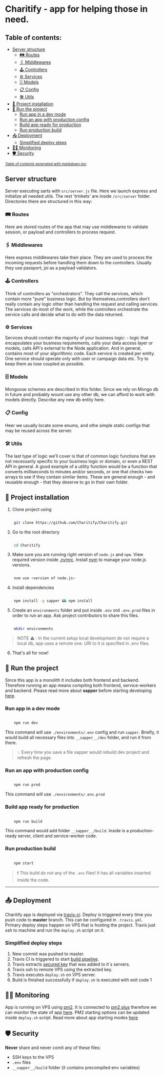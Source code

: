 
# Charitify - app for helping those in need.

## Table of contents:

- [Server structure](#server-structure)
  * [🛤 Routes](#---routes)
  * [🖇 Middlewares](#---middlewares)
  * [🕹️ Controllers](#----controllers)
  * [⚙️ Services](#---services)
  * [🗄️ Models](#----models)
  * [📋 Config](#---config)
  * [🛠 Utils](#---utils)
- [🧰 Project installation](#-🧰-project-installation)
- [🏃 Run the project](#-🏃-run-the-project)
  * [Run app in a dev mode](#run-app-in-a-dev-mode)
  * [Run an app with production config](#run-an-app-with-production-config-)
  * [Build app ready for production](#build-app-ready-for-production)
  * [Run production build](#run-production-build)
- [📤 Deployment](#-📤-deployment)
  * [Simplified deploy steps](#simplified-deploy-steps)
- [👨‍💻 Monitoring](#-👨‍💻-monitoring)
- [🛡 Security](#-🛡-security)

<small><i><a href='http://ecotrust-canada.github.io/markdown-toc/'>Table of contents generated with markdown-toc</a></i></small>

## Server structure
Server executing sarts with `src/server.js` file. Here we launch express and initialize all needed utils. The rest 'trinkets' are inside `/src/server` folder. Directories there are structured in this way:
### 🛤 Routes
Here are stored routes of the app that may use middlewares to validate session, or payload and controllers to process request.
### 🖇 Middlewares
Here express middlewares take their place. They are used to process the incoming requests before handling them down to the controllers. Usually they use passport, joi as a payload validators.
### 🕹️ Controllers
Think of controllers as "orchestrators". They call the services, which contain more "pure" business logic. But by themselves,controllers don't really contain any logic other than handling the request and calling services. The services do most of the work, while the controllers orchestrate the service calls and decide what to do with the data returned.
### ⚙️ Services
Services should contain the majority of your business logic: - logic that encapsulates your business requirements, calls your data access layer or models, calls API's external to the Node application. And in general, contains most of your algorithmic code. Each service is created per entity. One service should operate only with user or campaign data etc. Try to keep them as lose coupled as possible.
### 🗄️ Models
Mongoose schemes are described in this folder. Since we rely on Mongo db in future and probably wount use any other db, we can afford to work with models directly. Describe any new db entity here.
### 📋 Config
Heer we usually locate some enums, and othe simple static configs that may be reused across the server.
### 🛠 Utils
The last type of logic we'll cover is that of common logic functions that are not necessarily specific to your business logic or domain, or even a REST API in general. A good example of a utility function would be a function that converts milliseconds to minutes and/or seconds, or one that checks two arrays to see if they contain similar items. These are general enough - and reusable enough - that they deserve to go in their own folder.

## 🧰 Project installation
1. Clone project using

```bash

	git clone https://github.com/Charitify/Charitify.git

```
2. Go to the root directory

```bash

	cd Charitify

```

3. Make sure you are running right version of `node.js` and `npm`. View required version inside [.nvmrc](https://github.com/Charitify/Charitify/blob/master/.nvmrc). Install [nvm](https://github.com/nvm-sh/nvm#installing-and-updating) to manage your node.js versions.
```bash

	nvm use <version of node.js>

```

4. Install dependencies

```bash

	npm install -g sapper && npm install

```

5. Create an `environments` folder and put inside `.env` ord `.env.prod` files in order to run an app. Ask project contributors to share this files.

```bash

	mkdir environments

```
> NOTE ⚠️ : In the current setup local development do not require a local db, app uses a remote one. URI to it is specified in .env files.
6. That's all for now!

## 🏃 Run the project
Since this app is a monolith it includes both frontend and backend. Therefore running an app means compiling both frontend, service-workers and backend. Please read more about **sapper** before starting developing [here](https://sapper.svelte.dev/docs#What_is_Sapper).

### Run app in a dev mode
```bash

    npm run dev

```
This command will use `./environments/.env` config and run `sapper`. Briefly, it would build all necessary files into `__sapper__/dev` folder, and run it from there.

> 💡 Every time you save a file sapper would rebuild dev project and refresh the page.


### Run an app with production config
```bash

    npm run prod

```
This command will use `./environments/.env.prod`



### Build app ready for production
```bash

    npm run build

```
This command would add folder `__sapper__/build`. Inside is a production-ready server, client and service-worker code.

### Run production build
```bash

    npm start

```
> ❗ This build do not any of the `.env` files! It has all variables inserted inside the code.
----

## 📤 Deployment
Charitify app is deployed via [travis-ci]("https://travis-ci.com/github/Charitify"). Deploy is triggered every time you push code to **master** branch. This can be configured in `.travis.yml`. Primary deploy steps happen on VPS that is hosting the project. Travis just ssh to machine and run the `deploy.sh` script on it.

### Simplified deploy steps

1. New commit was pushed to master.
2. Travis CI is triggered to start [build pipeline](https://travis-ci.com/github/Charitify/Charitify/builds).
3. Travis extracts [secured key](https://github.com/dwyl/learn-travis/blob/master/encrypted-ssh-keys-deployment.md) that was added to it`s servers.
4. Travis ssh to remote VPS using the extracted key.
5. Travis executes `deploy.sh` on VPS server.
6. Build is finished successfully if `deploy.sh` is executed with exit code 1

## 👨‍💻 Monitoring
App is running on VPS using [pm2](https://pm2.keymetrics.io/). It is connected to [pm2 plus](https://pm2.io/docs/plus/quick-start/) therefore we can monitor the state of app [here](https://app.pm2.io/). PM2 starting options can be updated inside `deploy.sh` script. Read more about app starting modes [here](https://pm2.keymetrics.io/docs/usage/cluster-mode/)

## 🛡 Security
**Never** share and never comit any of these files:
- SSH keys to the VPS
- `.env` files
- `__sapper__/build` folder (it contains precompiled env variables)
